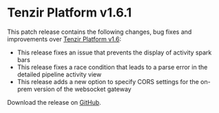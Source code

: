 # Tenzir Platform v1.6.1

This patch release contains the following changes, bug fixes and improvements over [Tenzir Platform v1.6](https://github.com/tenzir/platform/releases/tag/v1.6.0):

* This release fixes an issue that prevents the display of activity spark bars
* This release fixes a race condition that leads to a parse error in the detailed pipeline activity view
* This release adds a new option to specify CORS settings for the on-prem version of the websocket gateway

Download the release on [GitHub](https://github.com/tenzir/platform/releases/tag/v1.6.1).
